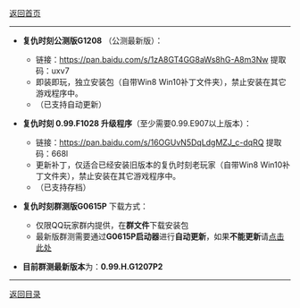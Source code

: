 [返回首页](./Home)
***

- **复仇时刻公测版G1208** （公测最新版）：
  - 链接：https://pan.baidu.com/s/1zA8GT4GG8aWs8hG-A8m3Nw 提取码：uxv7
  - 即装即玩，独立安装包（自带Win8 Win10补丁文件夹），禁止安装在其它游戏程序中。
  - （已支持自动更新）

- **复仇时刻 0.99.F1028 升级程序**（至少需要0.99.E907以上版本）：
  - 链接：https://pan.baidu.com/s/16OGUvN5DqLdgMZJ_c-dqRQ 提取码：668l
  - 更新补丁，仅适合已经安装旧版本的复仇时刻老玩家（自带Win8 Win10补丁文件夹），禁止安装在其它游戏程序中。
  - （已支持存档）

- **复仇时刻群测版G0615P**  下载方式：
  - 仅限QQ玩家群内提供，在**群文件**下载安装包
  - 最新版群测需要通过**G0615P启动器**进行**自动更新**，如果**不能更新**请[点击此处](启动器无法获取更新)

- **目前群测最新版本**为：**0.99.H.G1207P2**

***
[返回目录](./常见问题指南)
